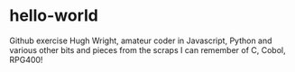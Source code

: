 # hello-world
Github exercise
Hugh Wright, amateur coder in Javascript, Python and various other bits and pieces from the scraps I can remember of C, Cobol, RPG400!
